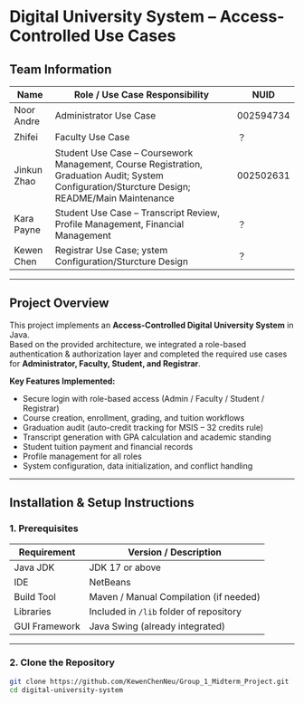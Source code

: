 # Digital University System – Access-Controlled Use Cases

## Team Information

| Name          | Role / Use Case Responsibility                                          | NUID        |
|---------------|-------------------------------------------------------------------------|-------------|
| Noor Andre    | Administrator Use Case                                                  | 002594734      |
| Zhifei        | Faculty Use Case                                                        | ？      |
| Jinkun Zhao   | Student Use Case – Coursework Management, Course Registration, Graduation Audit; System Configuration/Sturcture Design; README/Main Maintenance | 002502631      |
| Kara Payne    | Student Use Case – Transcript Review, Profile Management, Financial Management | ？ |
| Kewen Chen    | Registrar Use Case; ystem Configuration/Sturcture Design                               | ？     |

---

##  Project Overview

This project implements an **Access-Controlled Digital University System** in Java.  
Based on the provided architecture, we integrated a role-based authentication & authorization layer and completed the required use cases for **Administrator, Faculty, Student, and Registrar**.

**Key Features Implemented:**
- Secure login with role-based access (Admin / Faculty / Student / Registrar)
- Course creation, enrollment, grading, and tuition workflows
- Graduation audit (auto-credit tracking for MSIS – 32 credits rule)
- Transcript generation with GPA calculation and academic standing
- Student tuition payment and financial records
- Profile management for all roles
- System configuration, data initialization, and conflict handling

---

## Installation & Setup Instructions

### 1. Prerequisites
| Requirement      | Version / Description                    |
|------------------|------------------------------------------|
| Java JDK         | JDK 17 or above                         |
| IDE              | NetBeans       |
| Build Tool       | Maven / Manual Compilation (if needed)   |
| Libraries        | Included in `/lib` folder of repository  |
| GUI Framework    | Java Swing (already integrated)          |

---

### 2. Clone the Repository

```bash
git clone https://github.com/KewenChenNeu/Group_1_Midterm_Project.git
cd digital-university-system
